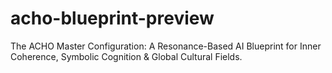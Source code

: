 # acho-blueprint-preview
The ACHO Master Configuration: A Resonance-Based AI Blueprint for Inner Coherence, Symbolic Cognition &amp; Global Cultural Fields.
